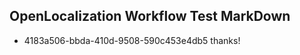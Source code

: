 ## OpenLocalization Workflow Test MarkDown
* 4183a506-bbda-410d-9508-590c453e4db5 
thanks!<!--HONumber=Mar16_HO4-->
